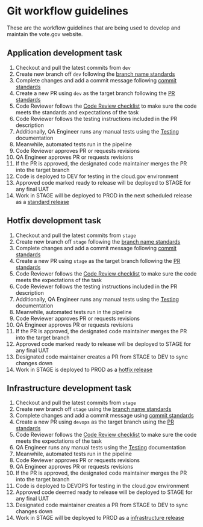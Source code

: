 # Git workflow guidelines

These are the workflow guidelines that are being used to develop and maintain the vote.gov website.

## Application development task
1. Checkout and pull the latest commits from `dev`
2. Create new branch off `dev` following the [branch name standards](standards.md)
3. Complete changes and add a commit message following [commit standards](standards.md)
4. Create a new PR using `dev` as the target branch following the [PR standards](standards.md)
5. Code Reviewer follows the [Code Review checklist](standards.md) to make sure the code meets the standards and expectations of the task
6. Code Reviewer follows the testing instructions included in the PR description
7. Additionally, QA Engineer runs any manual tests using the [Testing](testing.md) documentation
8. Meanwhile, automated tests run in the pipeline
9. Code Reviewer approves PR or requests revisions
10. QA Engineer approves PR or requests revisions
11. If the PR is approved, the designated code maintainer merges the PR into the target branch
12. Code is deployed to DEV for testing in the cloud.gov environment
13. Approved code marked ready to release will be deployed to STAGE for any final UAT
15. Work in STAGE will be deployed to PROD in the next scheduled release as a [standard release](releases.md)

## Hotfix development task
1. Checkout and pull the latest commits from `stage`
2. Create new branch off `stage` following the [branch name standards](standards.md)
3. Complete changes and add a commit message following [commit standards](standards.md)
4. Create a new PR using `stage` as the target branch following the [PR standards](standards.md)
5. Code Reviewer follows the [Code Review checklist](standards.md) to make sure the code meets the expectations of the task
6. Code Reviewer follows the testing instructions included in the PR description
7. Additionally, QA Engineer runs any manual tests using the [Testing](testing.md) documentation
8. Meanwhile, automated tests run in the pipeline
9. Code Reviewer approves PR or requests revisions
10. QA Engineer approves PR or requests revisions
11. If the PR is approved, the designated code maintainer merges the PR into the target branch
12. Approved code marked ready to release will be deployed to STAGE for any final UAT
13. Designated code maintainer creates a PR from STAGE to DEV to sync changes down
14. Work in STAGE is deployed to PROD as a [hotfix release](releases.md)

## Infrastructure development task
1. Checkout and pull the latest commits from `stage`
2. Create new branch off `stage` using the [branch name standards](standards.md)
3. Complete changes and add a commit message using [commit standards](standards.md)
4. Create a new PR using `devops` as the target branch using the [PR standards](standards.md)
5. Code Reviewer follows the [Code Review checklist](standards.md) to make sure the code meets the expectations of the task
6. QA Engineer runs any manual tests using the [Testing](testing.md) documentation
7. Meanwhile, automated tests run in the pipeline
8. Code Reviewer approves PR or requests revisions
9. QA Engineer approves PR or requests revisions
10. If the PR is approved, the designated code maintainer merges the PR into the target branch
11. Code is deployed to DEVOPS for testing in the cloud.gov environment
12. Approved code deemed ready to release will be deployed to STAGE for any final UAT
13. Designated code maintainer creates a PR from STAGE to DEV to sync changes down
14. Work in STAGE will be deployed to PROD as a [infrastructure release](releases.md)
